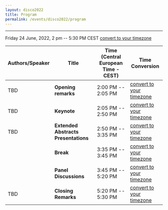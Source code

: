 ```yaml
---
layout: disco2022
title: Program
permalink: /events/disco2022/program
---
```


---
Friday 24 June, 2022, 2 pm -- 5:30 PM CEST [convert to your timezone](https://www.timeanddate.com/worldclock/fixedtime.html?msg=DISCO2022&iso=20220624T14&p1=311&ah=3&am=30)

|Authors/Speaker|Title|Time (Central European Time - CEST)|Time Conversion|
|-----------|-----------|-----------|-----------|
|TBD|**Opening remarks**|2:00 PM -- 2:05 PM|[convert to your timezone](https://www.timeanddate.com/worldclock/fixedtime.html?msg=Opening+Remarks&iso=20220624T14&p1=311&am=5)|
|TBD|**Keynote**|2:05 PM -- 2:50 PM|[convert to your timezone](https://www.timeanddate.com/worldclock/fixedtime.html?msg=Keynote&iso=20220624T1405&p1=311&am=45)|
|TBD|**Extended Abstracts Presentations**|2:50 PM -- 3:35 PM|[convert to your timezone](https://www.timeanddate.com/worldclock/fixedtime.html?msg=Extended+Abstracts+Presentations&iso=20220624T1450&p1=311&am=45)|
||**Break**|3:35 PM -- 3:45 PM|[convert to your timezone](https://www.timeanddate.com/worldclock/fixedtime.html?msg=Break&iso=20220624T1535&p1=311&am=10)|
||**Panel Discussions**|3:45 PM -- 5:20 PM|[convert to your timezone](https://www.timeanddate.com/worldclock/fixedtime.html?msg=Panel+Discussion&iso=20220624T1545&p1=311&ah=1&am=35)|
|TBD|**Closing Remarks**|5:20 PM -- 5:30 PM|[convert to your timezone](https://www.timeanddate.com/worldclock/fixedtime.html?msg=Closing+Remarks&iso=20220624T1720&p1=311&am=10)|
